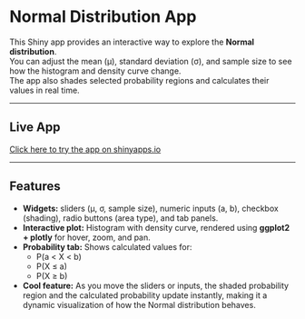 # Normal Distribution App

This Shiny app provides an interactive way to explore the **Normal distribution**.  
You can adjust the mean (μ), standard deviation (σ), and sample size to see how the histogram and density curve change.  
The app also shades selected probability regions and calculates their values in real time.

---

## Live App
[Click here to try the app on shinyapps.io](https://moer4.shinyapps.io/lab_3/)

---

## Features
- **Widgets:** sliders (μ, σ, sample size), numeric inputs (a, b), checkbox (shading), radio buttons (area type), and tab panels.
- **Interactive plot:** Histogram with density curve, rendered using **ggplot2 + plotly** for hover, zoom, and pan.
- **Probability tab:** Shows calculated values for:
  - P(a < X < b)
  - P(X ≤ a)
  - P(X ≥ b)
- **Cool feature:** As you move the sliders or inputs, the shaded probability region and the calculated probability update instantly, making it a dynamic visualization of how the Normal distribution behaves.
